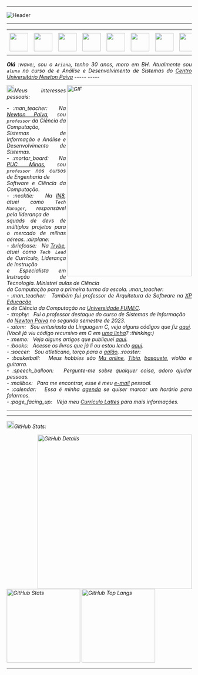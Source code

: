 <!--- Olá, esse é meu readme, fique à vontade para utilizá-lo como quiser! --> 

-----

<div>
<img align="center" alt="Header" src="https://github.com/joaopauloaramuni/moreiraAri/blob/main/img/header2.png?raw=true"/>
</div>

-----

<div align="center">
<table>
<tr>
 <td align="center" colspan="11"></td>
</tr> 
<tr>
<td><a href="https://github.com/MoreiraAri" target="_blank"><img src="https://github.com/MoreiraAri/MoreiraAri/blob/main/img/github5.png?raw=true" width="50px" height="50px"/></a>
</td>
<td><a href="https://replit.com/@aramuni"><img src="https://github.com/MoreiraAri/MoreiraAri/blob/main/img/replit3.svg?raw=true" width="50px" height="50px"/></a>
</td>
<td><a href="mailto:moreiraariana56@gmail.com" target="_blank"><img src="https://github.com/joaopauloaramuni/joaopauloaramuni/blob/main/img/gmail3.png?raw=true" width="50px" height="50px"/></a>
</td>
<td><a href="https://wa.me/5531980402103" target="_blank"><img src="https://github.com/joaopauloaramuni/joaopauloaramuni/blob/main/img/wpp2.png?raw=true" width="50px" height="50px"/></a>
</td>
<td><a href="https://www.instagram.com/joaopauloaramuni/" target="_blank"><img src="https://github.com/joaopauloaramuni/joaopauloaramuni/blob/main/img/insta2.png?raw=true" width="50px" height="50px"/></a>
</td>
<td><a href="https://www.linkedin.com/in/joaopauloaramuni/" target="_blank"><img src="https://github.com/joaopauloaramuni/joaopauloaramuni/blob/main/img/linkedin2.png?raw=true" width="50px" height="50px"/></a>
</td>
<td><a href="http://lattes.cnpq.br/1208427665892059" target="_blank"><img src="https://github.com/joaopauloaramuni/joaopauloaramuni/blob/main/img/lattes2.png?raw=true" width="50px" height="50px"/></a>
</td>
<!--<td><a href="https://slack.com/app_redirect?channel=UVD9N6VCL"><img src="https://github.com/joaopauloaramuni/joaopauloaramuni/blob/main/img/slack.png?raw=true" width="50px" height="50px"/></a>
</td>-->
<td><a href="https://discordapp.com/users/959151773728251914" target="_blank"><img src="https://github.com/joaopauloaramuni/joaopauloaramuni/blob/main/img/discord2.png?raw=true" width="50px" height="50px"/></a>
</td>
<td><a href="https://www.skoob.com.br/perfil/Aramuni" target="_blank"><img src="https://github.com/joaopauloaramuni/joaopauloaramuni/blob/main/img/skoob2.png?raw=true" width="50px" height="50px"/></a>
</td>
<td><a href="https://scholar.google.com.br/citations?user=OARYxSYAAAAJ&hl=pt-BR&oi=ao" target="_blank"><img src="https://github.com/joaopauloaramuni/joaopauloaramuni/blob/main/img/scholar2.png?raw=true" width="50px" height="50px"/></a>
</td>
<td><a href="https://calendly.com/aramuni/" target="_blank"><img src="https://github.com/joaopauloaramuni/joaopauloaramuni/blob/main/img/calendar2.png?raw=true" width="50px" height="50px"/></a>
</td>
</tr>
<tr>
 <td align="center" colspan="11"></td>
</tr> 
</table>

</div>
<div align="justify">
<i><b>Olá</b> :wave:, sou o <code>Ariana</code>, tenho 30 anos, moro em BH. Atualmente sou <code>aluna</code> no curso de  e Análise e Desenvolvimento de Sistemas do <a href="https://newtonpaiva.br/" target="_blank">Centro Universitário Newton Paiva</a> 
-----
-----

<div>
<div>
<img align="right" alt="GIF" src="https://github.com/joaopauloaramuni/joaopauloaramuni/blob/main/img/dev.gif?raw=true" width="340px" height="520px"/>
</div>

<img height="20" alt="GIF" src="https://github.com/joaopauloaramuni/joaopauloaramuni/blob/main/img/soulgem.gif?raw=true"/>Meus interesses pessoais:

<div align="justify">
<p> 
- :man_teacher: &nbsp; Na <a href="https://newtonpaiva.br/" target="_blank">Newton Paiva</a>, sou <code>professor</code> da Ciência da Computação, <br />Sistemas de Informação e Análise e Desenvolvimento de Sistemas.<br />
- :mortar_board: &nbsp; Na <a href="https://www.pucminas.br/" target="_blank">PUC Minas</a>, sou <code>professor</code> nos cursos de Engenharia de <br />Software e Ciência da Computação.<br />
- :necktie: &nbsp; Na <a href="https://in8.com.br/" target="_blank">IN8</a>, atuei como <code>Tech Manager</code>, responsável pela liderança de<br /> squads de devs de múltiplos projetos para o mercado de milhas aéreas. :airplane:<br />
- :briefcase: &nbsp; Na <a href="https://www.betrybe.com/" target="_blank">Trybe</a>, atuei como <code>Tech Lead</code> de Currículo, Liderança de Instrução<br /> e Especialista em Instrução de Tecnologia. Ministrei aulas de Ciência<br /> da Computação para a primeira turma da escola. :man_teacher:<br />
- :man_teacher: &nbsp; Também fui professor de Arquitetura de Software na <a href="https://www.xpeducacao.com.br/" target="_blank">XP Educação</a><br /> e de Ciência da Computação na <a href="http://www.fumec.br/" target="_blank">Universidade FUMEC</a>.<br />
- :trophy: &nbsp; Fui o professor destaque do curso de Sistemas de Informação<br /> da <a href="https://newtonpaiva.br/" target="_blank">Newton Paiva</a> no segundo semestre de 2023.<br />
- :atom: &nbsp; Sou entusiasta da Linguagem C, veja alguns códigos que fiz <a href="https://github.com/joaopauloaramuni/c" target="_blank">aqui</a>.<br />(Você já viu código recursivo em C em <a href="https://github.com/joaopauloaramuni/c/blob/main/Aramuni.c" target="_blank">uma linha</a>? :thinking:)<br />
- :memo: &nbsp; Veja alguns artigos que publiquei <a href="https://scholar.google.com.br/citations?user=OARYxSYAAAAJ&hl=pt-BR&oi=ao" target="_blank">aqui</a>.<br />
- :books: &nbsp; Acesse os livros que já li ou estou lendo <a href="https://www.skoob.com.br/perfil/Aramuni" target="_blank">aqui</a>.<br />
- :soccer: &nbsp; Sou atleticano, torço para o <a href="https://www.arenamrv.com.br/" target="_blank">galão</a>. :rooster:<br />
- :basketball: &nbsp; Meus hobbies são <a href="https://muonline.webzen.com/pt" target="_blank">Mu online</a>, <a href="https://www.demolidores.com.br/" target="_blank">Tibia</a>, <a href="https://olympico.com.br/esportes/basquete/" target="_blank">basquete</a>, violão e guitarra.<br />
- :speech_balloon: &nbsp; Pergunte-me sobre qualquer coisa, adoro ajudar pessoas.<br />
- :mailbox: &nbsp; Para me encontrar, esse é meu <a href="mailto:joaopauloaramuni@gmail.com" target="_blank">e-mail</a> pessoal.<br />
- :calendar: &nbsp; Essa é minha <a href="https://calendly.com/aramuni/30min" target="_blank">agenda</a> se quiser marcar um horário para falarmos.<br />
- :page_facing_up: &nbsp; Veja meu <a href="http://lattes.cnpq.br/1208427665892059" target="_blank">Currículo Lattes</a> para mais informações.
</p>
</div>
</div>

-----
-----

<img height="20" alt="GIF" src="https://github.com/joaopauloaramun/joaopauloaramuni/blob/main/img/graphic.gif?raw=true"/>GitHub Stats:

<div>
<img align="right" alt="GitHub Details" width="420px" src="http://github-profile-summary-cards.vercel.app/api/cards/profile-details?username=MoreiraAri&theme=github_dark"/>
<!--- <img alt="GitHub Commits" width="200px" src="http://github-profile-summary-cards.vercel.app/api/cards/productive-time?username=MoreiraAri&theme=github_dark"/> -->
<img alt="GitHub Stats" width="200px" src="http://github-profile-summary-cards.vercel.app/api/cards/stats?username=MoreiraAri&theme=github_dark"/>
<img alt="GitHub Top Langs" width="200px" src="http://github-profile-summary-cards.vercel.app/api/cards/repos-per-language?username=MoreiraAri&theme=github_dark"/>
</div>

-----

